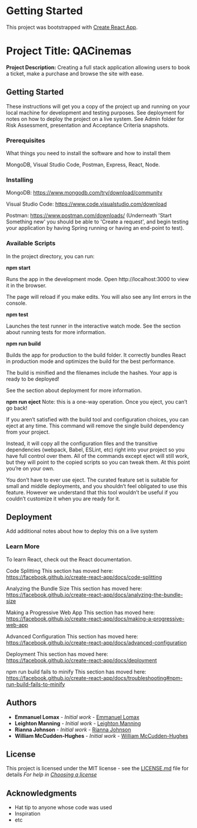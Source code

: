 # Getting Started

This project was bootstrapped with [Create React App](https://github.com/facebook/create-react-app).

# Project Title: QACinemas

**Project Description:** Creating a full stack application allowing users to book a ticket, make a purchase and browse the site with ease.

## Getting Started

These instructions will get you a copy of the project up and running on your local machine
for development and testing purposes. See deployment for notes on how to deploy the project on a live system.
See Admin folder for Risk Assessment, presentation and Acceptance Criteria snapshots.

### Prerequisites

What things you need to install the software and how to install them

MongoDB,
Visual Studio Code,
Postman,
Express,
React,
Node.

### Installing

MongoDB: https://www.mongodb.com/try/download/community

Visual Studio Code: https://www.code.visualstudio.com/download

Postman: https://www.postman.com/downloads/ (Underneath 'Start Something new' you should be able to 'Create a request', and begin
testing your application by having Spring running or having an end-point to test).

### Available Scripts

In the project directory, you can run:

**npm start**

Runs the app in the development mode.
Open http://localhost:3000 to view it in the browser.

The page will reload if you make edits.
You will also see any lint errors in the console.

**npm test**

Launches the test runner in the interactive watch mode.
See the section about running tests for more information.

**npm run build**

Builds the app for production to the build folder.
It correctly bundles React in production mode and optimizes the build for the best performance.

The build is minified and the filenames include the hashes.
Your app is ready to be deployed!

See the section about deployment for more information.

**npm run eject**
Note: this is a one-way operation. Once you eject, you can’t go back!

If you aren’t satisfied with the build tool and configuration choices, you can eject at any time. This command will remove the single build dependency from your project.

Instead, it will copy all the configuration files and the transitive dependencies (webpack, Babel, ESLint, etc) right into your project so you have full control over them. All of the commands except eject will still work, but they will point to the copied scripts so you can tweak them. At this point you’re on your own.

You don’t have to ever use eject. The curated feature set is suitable for small and middle deployments, and you shouldn’t feel obligated to use this feature. However we understand that this tool wouldn’t be useful if you couldn’t customize it when you are ready for it.

## Deployment

Add additional notes about how to deploy this on a live system

### Learn More

To learn React, check out the React documentation.

Code Splitting
This section has moved here: https://facebook.github.io/create-react-app/docs/code-splitting

Analyzing the Bundle Size
This section has moved here: https://facebook.github.io/create-react-app/docs/analyzing-the-bundle-size

Making a Progressive Web App
This section has moved here: https://facebook.github.io/create-react-app/docs/making-a-progressive-web-app

Advanced Configuration
This section has moved here: https://facebook.github.io/create-react-app/docs/advanced-configuration

Deployment
This section has moved here: https://facebook.github.io/create-react-app/docs/deployment

npm run build fails to minify
This section has moved here: https://facebook.github.io/create-react-app/docs/troubleshooting#npm-run-build-fails-to-minify

## Authors

- **Emmanuel Lomax** - _Initial work_ - [Emmanuel Lomax](https://github.com/qamanny)
- **Leighton Manning** - _Initial work_ - [Leighton Manning](https://github.com/leightonmanningQA)
- **Rianna Johnson** - _Initial work_ - [Rianna Johnson](https://github.com/RQAJohnson)
- **William McCudden-Hughes** - _Initial work_ - [William McCudden-Hughes](https://github.com/willmccuddenQA)

## License

This project is licensed under the MIT license - see the [LICENSE.md](LICENSE.md) file for details
_For help in [Choosing a license](https://choosealicense.com/)_

## Acknowledgments

- Hat tip to anyone whose code was used
- Inspiration
- etc
